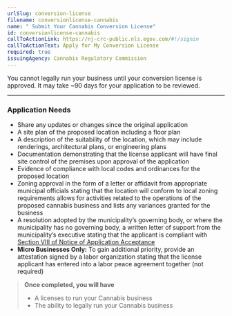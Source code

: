 ```yaml
---
urlSlug: conversion-license
filename: conversionlicense-cannabis
name: " Submit Your Cannabis Conversion License"
id: conversionlicense-cannabis
callToActionLink: https://nj-crc-public.nls.egov.com/#!/signin
callToActionText: Apply for My Conversion License
required: true
issuingAgency: Cannabis Regulatory Commission
---
```

You cannot legally run your business until your conversion license is approved. It may take ~90 days for your application to be reviewed.

- - -

### Application Needs

* Share any updates or changes since the original application
* A site plan of the proposed location including a floor plan 
* A description of the suitability of the location, which may include renderings, architectural plans, or engineering plans
* Documentation demonstrating that the license applicant will have final site control of the premises upon approval of the application
* Evidence of compliance with local codes and ordinances for the proposed location
* Zoning approval in the form of a letter or affidavit from appropriate municipal officials stating that the location will conform to local zoning requirements allows for activities related to the operations of the proposed cannabis business and lists any variances granted for the business
* A resolution adopted by the municipality’s governing body, or where the municipality has no governing body, a written letter of support from the municipality’s executive stating that the applicant is compliant with [Section VIII of Notice of Application Acceptance](https://www.nj.gov/cannabis/documents/businesses/personal-use/Final%20Notice%20of%20Application%20Acceptance.pdf)
* **Micro Businesses Only:** To gain additional priority, provide an attestation signed by a labor organization stating that the license applicant has entered into a labor peace agreement together (not required)

> **Once completed, you will have**
>
> * A licenses to run your Cannabis business
> * The ability to legally run your Cannabis business